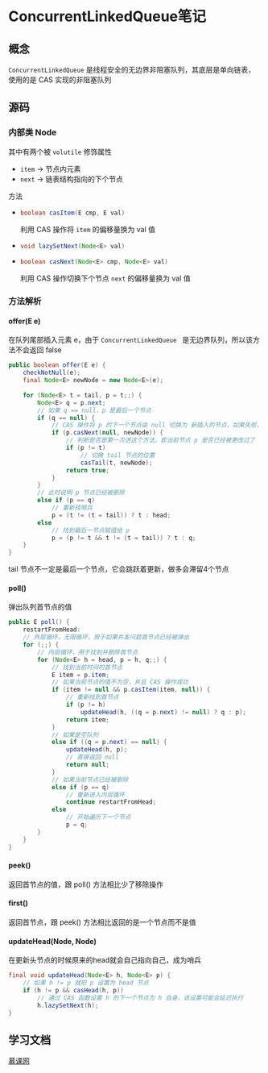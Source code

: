 # ConcurrentLinkedQueue笔记

## 概念

`ConcurrentLinkedQueue` 是线程安全的无边界非阻塞队列，其底层是单向链表，使用的是 CAS 实现的非阻塞队列



## 源码

### 内部类 Node

其中有两个被 `volutile` 修饰属性

* `item` -> 节点内元素
* `next` -> 链表结构指向的下个节点

方法

* ```java
  boolean casItem(E cmp, E val)
  ```

  利用 CAS 操作将 `item` 的偏移量换为 val 值

* ```java
  void lazySetNext(Node<E> val)
  ```

  

* ```java
  boolean casNext(Node<E> cmp, Node<E> val)
  ```

  利用 CAS 操作切换下个节点 `next` 的偏移量换为 val 值



### 方法解析

#### offer(E e)

在队列尾部插入元素 e，由于 `ConcurrentLinkedQueue ` 是无边界队列，所以该方法不会返回 false

```java
public boolean offer(E e) {
    checkNotNull(e);
    final Node<E> newNode = new Node<E>(e);
	
    for (Node<E> t = tail, p = t;;) {
        Node<E> q = p.next;
        // 如果 q == null，p 是最后一个节点
        if (q == null) {
            // CAS 操作将 p 的下一个节点由 null 切换为 新插入的节点，如果失败，说明是其他线程同时进入将节点插入到了尾节点上，重新进入该方法
            if (p.casNext(null, newNode)) {
                // 判断是否是第一次进这个方法，即当前节点 p 是否已经被更改过了
                if (p != t) 
                    // 切换 tail 节点的位置
                    casTail(t, newNode);  
                return true;
            }
        }
        // 此时说明 p 节点已经被删除
        else if (p == q)
            // 重新找哨兵
            p = (t != (t = tail)) ? t : head;
        else
            // 找到最后一节点赋值给 p
            p = (p != t && t != (t = tail)) ? t : q;
    }
}
```

tail 节点不一定是最后一个节点，它会跳跃着更新，做多会滞留4个节点



#### poll()

弹出队列首节点的值

```java
public E poll() {
    restartFromHead:
    // 外层循环，无限循环，用于如果并发问题首节点已经被弹出
    for (;;) {
        // 内层循环，用于找到并删除首节点
        for (Node<E> h = head, p = h, q;;) {
            // 找到当前时间的首节点
            E item = p.item;
			// 如果当前节点的值不为空，并且 CAS 操作成功
            if (item != null && p.casItem(item, null)) {
                // 重新找到首节点
                if (p != h)
                    updateHead(h, ((q = p.next) != null) ? q : p);
                return item;
            }
            // 如果是空队列
            else if ((q = p.next) == null) {
                updateHead(h, p);
                // 直接返回 null
                return null;
            }
            // 如果当前节点已经被删除
            else if (p == q)
                // 重新进入内层循环
                continue restartFromHead;
            else
                // 开始遍历下一个节点
                p = q;
        }
    }
}
```



#### peek()

返回首节点的值，跟 poll() 方法相比少了移除操作



#### first()

返回首节点，跟 peek() 方法相比返回的是一个节点而不是值



#### updateHead(Node, Node)

在更新头节点的时候原来的head就会自己指向自己，成为哨兵

```java
final void updateHead(Node<E> h, Node<E> p) {
    // 如果 h != p 就把 p 设置为 head 节点 
    if (h != p && casHead(h, p))
        // 通过 CAS 函数设置 h 的下一个节点为 h 自身，该设置可能会延迟执行
        h.lazySetNext(h);
}
```



## 学习文档

[慕课网](https://www.imooc.com/article/details/id/26439)
